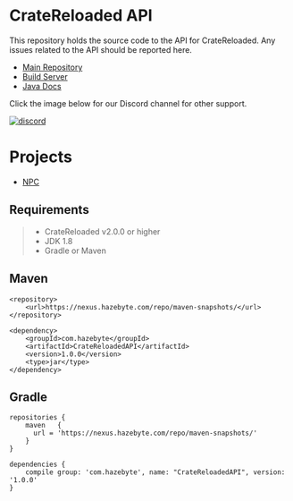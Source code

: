 # CrateReloaded API

This repository holds the source code to the API for CrateReloaded. Any issues related to the API should be reported here.

* [Main Repository](https://github.com/Hazebyte/CrateReloaded)
* [Build Server](https://ci.hazebyte.com/job/CrateReloadedAPI/)
* [Java Docs](https://ci.hazebyte.com/job/CrateReloadedAPI/javadoc/)

Click the image below for our Discord channel for other support.


[![discord](https://imgur.com/MFRRBn4.png)](https://discord.gg/0srgnnU1nbB8wMML)

# Projects

* [NPC](https://github.com/Hazebyte/CrateReloadedNPC)

## Requirements

>- CrateReloaded v2.0.0 or higher
>- JDK 1.8
>- Gradle or Maven

## Maven
```
<repository>
    <url>https://nexus.hazebyte.com/repo/maven-snapshots/</url>
</repository>

<dependency>
    <groupId>com.hazebyte</groupId>
    <artifactId>CrateReloadedAPI</artifactId>
    <version>1.0.0</version>
    <type>jar</type>
</dependency>
```

## Gradle
```
repositories {
    maven   {     
      url = 'https://nexus.hazebyte.com/repo/maven-snapshots/'          
    }
}

dependencies {
    compile group: 'com.hazebyte', name: "CrateReloadedAPI", version: '1.0.0'
}
```
